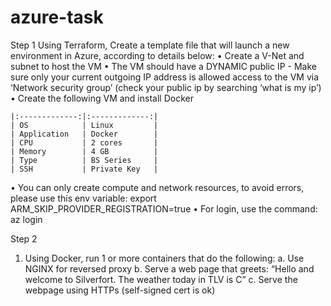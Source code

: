 # azure-task
 Step 1
Using Terraform, Create a template file that will launch a new environment in Azure, according to details below:
    •	Create a V-Net  and subnet to host the VM
    •	The VM should have a DYNAMIC public IP - Make sure only your current outgoing IP address is allowed access to the VM via ‘Network security group’ (check your public ip by searching ‘what is my ip’)
    •	Create the following VM and install Docker
    					

    |:-------------:|:-------------:|
    | OS            | Linux         |
    | Application   | Docker        |
    | CPU           | 2 cores       |
    | Memory        | 4 GB          |
    | Type          | BS Series     |
    | SSH           | Private Key   |


•	You can only create compute and network resources, to avoid errors, please use this env variable:
export ARM_SKIP_PROVIDER_REGISTRATION=true
•	For login, use the command: az login


Step 2
1.	Using Docker, run 1 or more containers that do the following:
a.	Use NGINX for reversed proxy
b.	Serve a web page that greets: 
“Hello <Client IP> and welcome to Silverfort. The weather today in TLV is <Celsius> C”
c.	Serve the webpage using HTTPs (self-signed cert is ok)
